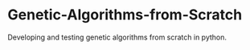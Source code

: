# Genetic-Algorithms-from-Scratch

Developing and testing genetic algorithms from scratch in python.